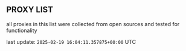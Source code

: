 ## PROXY LIST

all proxies in this list were collected from open sources and tested for functionality

last update: `2025-02-19 16:04:11.357875+00:00` UTC